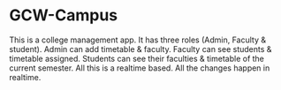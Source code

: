 # GCW-Campus
This is a college management app.
It has three roles (Admin, Faculty & student).
Admin can add timetable & faculty.
Faculty can see students & timetable assigned.
Students can see their faculties & timetable of the current semester.
All this is a realtime based. All the changes happen in realtime.
